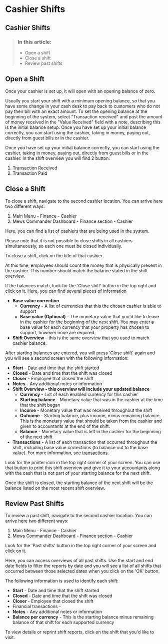# Cashier Shifts

## Cashier Shifts

> ### In this article:
>
> * Open a shift
> * Close a shift
> * Review past shifts

## Open a Shift

Once your cashier is set up, it will open with an opening balance of zero.

Usually you start your shift with a minimum opening balance, so that you have some change in your cash desk to pay back to customers who do not pay their bill with an exact amount. To set the opening balance at the beginning of the system, select "Transaction received" and post the amount of money received in the "Value Received" field with a note, describing this is the initial balance setup. Once you have set up your initial balance correctly, you can start using the cashier, taking in money, paying out, directly from guest bills or in the cashier.

Once you have set up your initial balance correctly, you can start using the cashier, taking in money, paying out, directly from guest bills or in the cashier. In the shift overview you will find 2 button:

1. Transaction Received
2. Transaction Paid

## **Close a Shift**

To close a shift, navigate to the second cashier location. You can arrive here two different ways:

1. Main Menu - Finance - Cashier
2. Mews Commander Dashboard - Finance section - Cashier

Here, you can find a list of cashiers that are being used in the system.

Please note that it is not possible to close shifts in all cashiers simultaneously, so each one must be closed individually.

To close a shift, click on the title of that cashier.

At this time, employees should count the money that is physically present in the cashier. This number should match the balance stated in the shift overview.

If the balances match, look for the 'Close shift' button in the top right and click on it. Here, you can find several pieces of information

* **Base value correction** 
  * **Currency** - A list of currencies that this the chosen cashier is able to support
  * **Base value \(Optional\)** - The monetary value that you'd like to leave in the cashier for the beginning of the next shift. You may enter a base value for each currency that your property has chosen to support, however none are required.
* **Shift Overview** - this is the same overview that you used to match cashier balance. 

After starting balances are entered, you will press 'Close shift' again and you will see a second screen with the following information:

* **Start** - Date and time that the shift started
* **Closed** - Date and time that the shift was closed
* **Closer** - Employee that closed the shift
* **Notes** - Any additional notes or information
* **Shift Overview - this overview will include your updated balance**
  * **Currency** - List of each enabled currency for this cashier
  * **Starting balance** - Monetary value that was in the cashier at the time that the shift began
  * **Income** - Monetary value that was received throughout the shift
  * **Outcome** - Starting balance, plus income, minus remaining balance. This is the monetary value that should be taken from the cashier and given to accountants at the end of the shift. 
  * **Balance** - Monetary value that is left in the cashier for the beginning of the next shift
* **Transactions** - A list of each transaction that occurred throughout the shift, including base value corrections \(to balance out to the base value\). For more information, see [transactions](transactions.md). 

Look for the printer icon in the top right corner of your screen. You can use that button to print this shift overview and give it to your accountants along with the cash that is not part of your starting balance for the next shift.

Once the shift is closed, the starting balance of the next shift will be the balance listed on the most recent shift overview.

## Review Past Shifts

To review a past shift, navigate to the second cashier location. You can arrive here two different ways:

1. Main Menu - Finance - Cashier
2. Mews Commander Dashboard - Finance section - Cashier

Look for the 'Past shifts' button in the top right corner of your screen and click on it.

Here, you can access overviews of all past shifts. Use the start and end date fields to filter the reports by date and you will see a list of all shifts that occurred between those selected dates when you click on the 'OK' button.

The following information is used to identify each shift:

* **Start** - Date and time that the shift started
* **Closed** - Date and time that the shift was closed
* **Closer** - Employee that closed the shift
* Financial transactions - 
* **Notes** - Any additional notes or information
* **Balance per currency** - This is the starting balance minus remaining balance of that shift for each supported currency

To view details or reprint shift reports, click on the shift that you'd like to visit.

